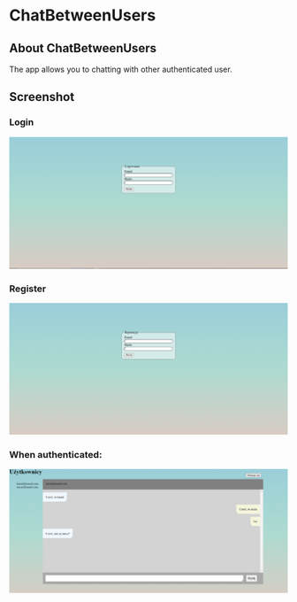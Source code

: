 # ChatBetweenUsers
## About ChatBetweenUsers
The app allows you to chatting with other authenticated user.

## Screenshot
### Login
![image](chat-login.png)
### Register
![image](chat-register.png)

### When authenticated:
![image](chat-chating.png)
